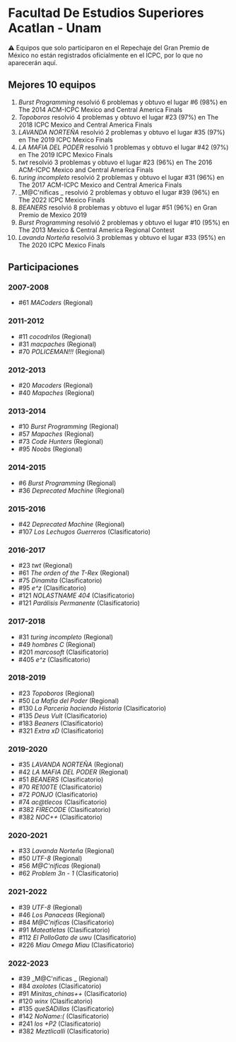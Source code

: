 # Facultad De Estudios Superiores Acatlan - Unam

:warning: Equipos que solo participaron en el Repechaje del Gran Premio de México no están registrados oficialmente en el ICPC, por lo que no aparecerán aquí.

## Mejores 10 equipos

1. _Burst Programming_ resolvió 6 problemas y obtuvo el lugar #6 (98%) en The 2014 ACM-ICPC Mexico and Central America Finals
1. _Topoboros_ resolvió 4 problemas y obtuvo el lugar #23 (97%) en The 2018 ICPC Mexico and Central America Finals
1. _LAVANDA NORTEÑA_ resolvió 2 problemas y obtuvo el lugar #35 (97%) en The 2019 ICPC Mexico Finals
1. _LA MAFIA DEL PODER_ resolvió 1 problemas y obtuvo el lugar #42 (97%) en The 2019 ICPC Mexico Finals
1. _twt_ resolvió 3 problemas y obtuvo el lugar #23 (96%) en The 2016 ACM-ICPC Mexico and Central America Finals
1. _turing incompleto_ resolvió 2 problemas y obtuvo el lugar #31 (96%) en The 2017 ACM-ICPC Mexico and Central America Finals
1. _M@C'nificas _ resolvió 2 problemas y obtuvo el lugar #39 (96%) en The 2022 ICPC Mexico Finals
1. _BEANERS_ resolvió 8 problemas y obtuvo el lugar #51 (96%) en Gran Premio de Mexico 2019
1. _Burst Programming_ resolvió 2 problemas y obtuvo el lugar #10 (95%) en The 2013 Mexico & Central America Regional Contest
1. _Lavanda Norteña_ resolvió 3 problemas y obtuvo el lugar #33 (95%) en The 2020 ICPC Mexico Finals

## Participaciones

### 2007-2008

- #61 _MACoders_ (Regional)

### 2011-2012

- #11 _cocodrilos_ (Regional)
- #31 _macpaches_ (Regional)
- #70 _POLICEMAN!!!_ (Regional)

### 2012-2013

- #20 _Macoders_ (Regional)
- #40 _Mapaches_ (Regional)

### 2013-2014

- #10 _Burst Programming_ (Regional)
- #57 _Mapaches_ (Regional)
- #73 _Code Hunters_ (Regional)
- #95 _Noobs_ (Regional)

### 2014-2015

- #6 _Burst Programming_ (Regional)
- #36 _Deprecated Machine_ (Regional)

### 2015-2016

- #42 _Deprecated Machine_ (Regional)
- #107 _Los Lechugos Guerreros_ (Clasificatorio)

### 2016-2017

- #23 _twt_ (Regional)
- #61 _The orden of the T-Rex_ (Regional)
- #75 _Dinamita_ (Clasificatorio)
- #95 _e^z_ (Clasificatorio)
- #121 _NOLASTNAME 404_ (Clasificatorio)
- #121 _Parálisis Permanente_ (Clasificatorio)

### 2017-2018

- #31 _turing incompleto_ (Regional)
- #49 _hombres C_ (Regional)
- #201 _marcosoft_ (Clasificatorio)
- #405 _e^z_ (Clasificatorio)

### 2018-2019

- #23 _Topoboros_ (Regional)
- #50 _La Mafia del Poder_ (Regional)
- #130 _La Parcería haciendo Historia_ (Clasificatorio)
- #135 _Deus Vult_ (Clasificatorio)
- #183 _Beaners_ (Clasificatorio)
- #321 _Extra xD_ (Clasificatorio)

### 2019-2020

- #35 _LAVANDA NORTEÑA_ (Regional)
- #42 _LA MAFIA DEL PODER_ (Regional)
- #51 _BEANERS_ (Clasificatorio)
- #70 _RE100TE_ (Clasificatorio)
- #72 _PONJO_ (Clasificatorio)
- #74 _ac@tlecos_ (Clasificatorio)
- #382 _FIRECODE_ (Clasificatorio)
- #382 _NOC++_ (Clasificatorio)

### 2020-2021

- #33 _Lavanda Norteña_ (Regional)
- #50 _UTF-8_ (Regional)
- #56 _M@C'nificas_ (Regional)
- #62 _Problem 3n - 1_ (Clasificatorio)

### 2021-2022

- #39 _UTF-8_ (Regional)
- #46 _Los Panaceas_ (Regional)
- #84 _M@C'nificas_ (Clasificatorio)
- #91 _Mateatletas_ (Clasificatorio)
- #112 _El PolloGato de uwu_ (Clasificatorio)
- #226 _Miau Omega Miau_ (Clasificatorio)

### 2022-2023

- #39 _M@C'nificas _ (Regional)
- #84 _axolotes_ (Clasificatorio)
- #91 _Minitas_chinas++_ (Clasificatorio)
- #120 _winx_ (Clasificatorio)
- #135 _queSADillas_ (Clasificatorio)
- #142 _NoName:(_ (Clasificatorio)
- #241 _los +P2_ (Clasificatorio)
- #382 _Meztlicalli_ (Clasificatorio)



